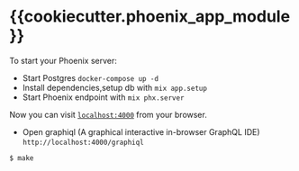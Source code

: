 # {{cookiecutter.phoenix_app_module}}

To start your Phoenix server:

- Start Postgres `docker-compose up -d`
- Install dependencies,setup db with `mix app.setup`
- Start Phoenix endpoint with `mix phx.server`

Now you can visit [`localhost:4000`](http://localhost:4000) from your browser.

- Open graphiql (A graphical interactive in-browser GraphQL IDE) `http://localhost:4000/graphiql`

```
$ make
```
